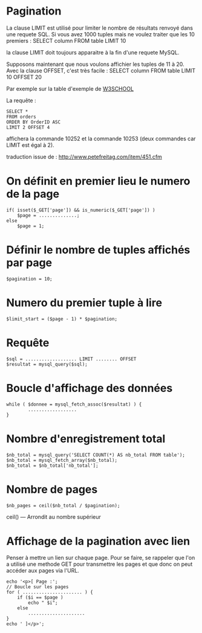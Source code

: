# Pagination
La clause LIMIT est utilisé pour limiter le nombre de résultats renvoyé dans une requete SQL. Si vous avez 1000 tuples mais ne voulez traiter que les 10 premiers :
	SELECT column FROM table
	LIMIT 10

la clause LIMIT doit toujours apparaitre à la fin d'une requete MySQL.

Supposons maintenant que nous voulons affichier les tuples de 11 à 20. Avec la clause OFFSET, c'est très facile : 
	SELECT column FROM table
	LIMIT 10 OFFSET 20

Par exemple sur la table d'exemple de [W3SCHOOL](http://www.w3schools.com/sql/trysql.asp?filename=trysql_select_columns)

La requête : 

	SELECT *
	FROM orders
	ORDER BY OrderID ASC
	LIMIT 2 OFFSET 4

affichera la commande 10252 et la commande 10253 (deux commandes car LIMIT est égal à 2).

traduction issue de : http://www.petefreitag.com/item/451.cfm

# On définit en premier lieu le numero de la page

	if( isset($_GET['page']) && is_numeric($_GET['page']) )
	    $page = ..............;
	else
	    $page = 1;

# Définir le nombre de tuples affichés par page
	$pagination = 10;

# Numero du premier tuple à lire
	$limit_start = ($page - 1) * $pagination;

# Requête
	$sql = ................... LIMIT ........ OFFSET
	$resultat = mysql_query($sql);

# Boucle d'affichage des données
	while ( $donnee = mysql_fetch_assoc($resultat) ) {
			..................
	}

# Nombre d'enregistrement total 
	$nb_total = mysql_query('SELECT COUNT(*) AS nb_total FROM table');
	$nb_total = mysql_fetch_array($nb_total);
	$nb_total = $nb_total['nb_total'];

# Nombre de pages
	$nb_pages = ceil($nb_total / $pagination);

ceil() — Arrondit au nombre supérieur

# Affichage de la pagination avec lien 

Penser à mettre un lien sur chaque page. Pour se faire, se rappeler que l'on a utilisé une methode GET pour transmettre les pages et que donc on peut accéder aux pages via l'URL.

	echo '<p>[ Page :';
	// Boucle sur les pages
	for ( ...................... ) {
	    if ($i == $page )
	        echo " $i";
	    else
	        .....................
	}
	echo ' ]</p>';

<?php

